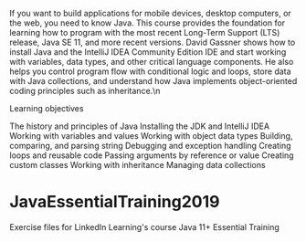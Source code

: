 If you want to build applications for mobile devices, desktop computers, or the web, you need to know Java. This course provides the foundation for learning how to program with the most recent Long-Term Support (LTS) release, Java SE 11, and more recent versions. David Gassner shows how to install Java and the IntelliJ IDEA Community Edition IDE and start working with variables, data types, and other critical language components. He also helps you control program flow with conditional logic and loops, store data with Java collections, and understand how Java implements object-oriented coding principles such as inheritance.\n

Learning objectives

The history and principles of Java
Installing the JDK and IntelliJ IDEA
Working with variables and values
Working with object data types
Building, comparing, and parsing string
Debugging and exception handling
Creating loops and reusable code
Passing arguments by reference or value
Creating custom classes
Working with inheritance
Managing data collections


# JavaEssentialTraining2019
Exercise files for LinkedIn Learning's course Java 11+ Essential Training
